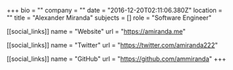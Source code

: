 +++
bio = ""
company = ""
date = "2016-12-20T02:11:06.380Z"
location = ""
title = "Alexander Miranda"
subjects = []
role = "Software Engineer"

[[social_links]]
  name = "Website"
  url = "https://amiranda.me"

[[social_links]]
  name = "Twitter"
  url = "https://twitter.com/amiranda222"

[[social_links]]
  name = "GitHub"
  url = "https://github.com/ammiranda"
+++
